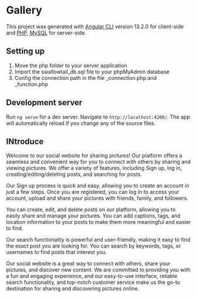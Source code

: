 # Gallery

This project was generated with [Angular CLI](https://github.com/angular/angular-cli) version 13.2.0 for client-side and [PHP](https://www.php.net/), [MySQL](https://www.mysql.com/) for server-side.

## Setting up

1. Move the php folder to your server application
2. Import the swallowtail_db.sql file to your phpMyAdmin database
3. Config the connection path in the file \_connection.php and \_function.php

## Development server

Run `ng serve` for a dev server. Navigate to `http://localhost:4200/`. The app will automatically reload if you change any of the source files.

## INtroduce

Welcome to our social website for sharing pictures! Our platform offers a seamless and convenient way for you to connect with others by sharing and viewing pictures. We offer a variety of features, including Sign up, log in, creating/editing/deleting posts, and searching for posts.

Our Sign up process is quick and easy, allowing you to create an account in just a few steps. Once you are registered, you can log in to access your account, upload and share your pictures with friends, family, and followers.

You can create, edit, and delete posts on our platform, allowing you to easily share and manage your pictures. You can add captions, tags, and location information to your posts to make them more meaningful and easier to find.

Our search functionality is powerful and user-friendly, making it easy to find the exact post you are looking for. You can search by keywords, tags, or usernames to find posts that interest you.

Our social website is a great way to connect with others, share your pictures, and discover new content. We are committed to providing you with a fun and engaging experience, and our easy-to-use interface, reliable search functionality, and top-notch customer service make us the go-to destination for sharing and discovering pictures online.
